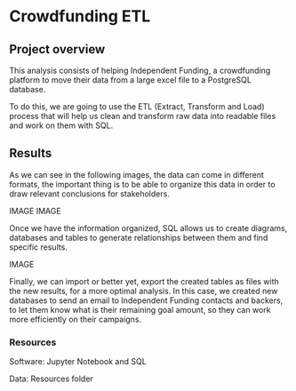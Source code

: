 # Crowdfunding ETL

## Project overview
This analysis consists of helping Independent Funding, a crowdfunding platform to move their data from a large excel file to a PostgreSQL database.

To do this, we are going to use the ETL (Extract, Transform and Load) process that will help us clean and transform raw data into readable files and work on them with SQL.


## Results
As we can see in the following images, the data can come in different formats, the important thing is to be able to organize this data in order to draw relevant conclusions for stakeholders.

IMAGE 
IMAGE

Once we have the information organized, SQL allows us to create diagrams, databases and tables to generate relationships between them and find specific results.

IMAGE

Finally, we can import or better yet, export the created tables as files with the new results, for a more optimal analysis. In this case, we created new databases to send an email to Independent Funding contacts and backers, to let them know what is their remaining goal amount, so they can work more efficiently on their campaigns.

### Resources
Software: Jupyter Notebook and SQL

Data: Resources folder
